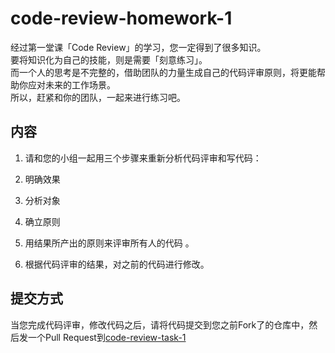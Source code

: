 # code-review-homework-1

经过第一堂课「Code Review」的学习，您一定得到了很多知识。  
要将知识化为自己的技能，则是需要「刻意练习」。  
而一个人的思考是不完整的，借助团队的力量生成自己的代码评审原则，将更能帮助你应对未来的工作场景。  
所以，赶紧和你的团队，一起来进行练习吧。

## 内容
1. 请和您的小组一起用三个步骤来重新分析代码评审和写代码：

  1.  明确效果
  2.  分析对象
  3. 确立原则

2. 用结果所产出的原则来评审所有人的代码 。   
3. 根据代码评审的结果，对之前的代码进行修改。

## 提交方式
当您完成代码评审，修改代码之后，请将代码提交到您之前Fork了的仓库中，然后发一个Pull Request到[code-review-task-1](https://github.com/rhrgf/code-review-task-1)
